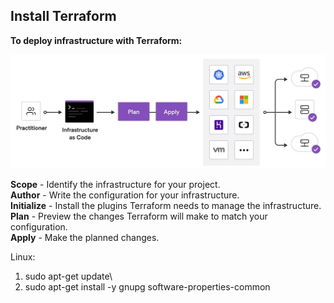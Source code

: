 ## Install Terraform

**To deploy infrastructure with Terraform:**

![IAC Terraform](image-1.png)

**Scope** - Identify the infrastructure for your project.\
**Author** - Write the configuration for your infrastructure.\
**Initialize** - Install the plugins Terraform needs to manage the infrastructure.\
**Plan** - Preview the changes Terraform will make to match your configuration.\
**Apply** - Make the planned changes.


Linux: 
1. sudo apt-get update\
2. sudo apt-get install -y gnupg software-properties-common